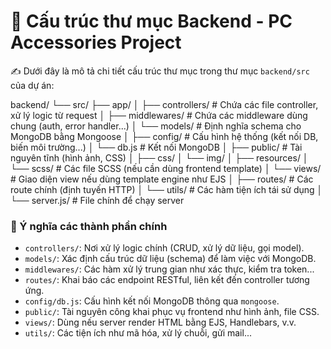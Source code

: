 # 📁 Cấu trúc thư mục Backend - PC Accessories Project

✍️ Dưới đây là mô tả chi tiết cấu trúc thư mục trong thư mục `backend/src` của dự án:

backend/
└── src/
    ├── app/
    │ ├── controllers/ # Chứa các file controller, xử lý logic từ request
    │ ├── middlewares/ # Chứa các middleware dùng chung (auth, error handler...)
    │ └── models/ # Định nghĩa schema cho MongoDB bằng Mongoose
    │
    ├── config/ # Cấu hình hệ thống (kết nối DB, biến môi trường...)
    │ └── db.js # Kết nối MongoDB
    │
    ├── public/ # Tài nguyên tĩnh (hình ảnh, CSS)
    │ ├── css/
    │ └── img/
    │
    ├── resources/
    │ └── scss/ # Các file SCSS (nếu cần dùng frontend template)
    │ └── views/ # Giao diện view nếu dùng template engine như EJS
    │
    ├── routes/ # Các route chính (định tuyến HTTP)
    │
    └── utils/ # Các hàm tiện ích tái sử dụng
    │
    └── server.js/ # File chính để chạy server
    

### 🧩 Ý nghĩa các thành phần chính

- `controllers/`: Nơi xử lý logic chính (CRUD, xử lý dữ liệu, gọi model).
- `models/`: Xác định cấu trúc dữ liệu (schema) để làm việc với MongoDB.
- `middlewares/`: Các hàm xử lý trung gian như xác thực, kiểm tra token...
- `routes/`: Khai báo các endpoint RESTful, liên kết đến controller tương ứng.
- `config/db.js`: Cấu hình kết nối MongoDB thông qua `mongoose`.
- `public/`: Tài nguyên công khai phục vụ frontend như hình ảnh, file CSS.
- `views/`: Dùng nếu server render HTML bằng EJS, Handlebars, v.v.
- `utils/`: Các tiện ích như mã hóa, xử lý chuỗi, gửi mail...

